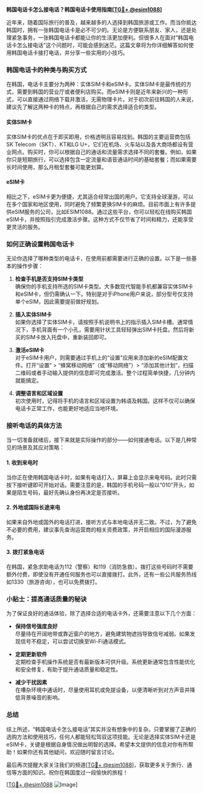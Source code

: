 **韩国电话卡怎么接电话？韩国电话卡使用指南[[TG💪+ @esim1088](https://t.me/s/esim1088)]**

近年来，随着国际旅行的普及，越来越多的人选择到韩国旅游或工作。而当你抵达韩国时，拥有一张韩国电话卡是必不可少的。无论是方便联系朋友、家人，还是处理紧急事务，一张韩国电话卡都能让你的生活更加便利。但很多人在面对“韩国电话卡怎么接电话”这个问题时，可能会感到迷茫。这篇文章将为你详细解答如何使用韩国电话卡接打电话，并分享一些实用的小技巧。

### 韩国电话卡的种类与购买方式

在韩国，电话卡主要分为两种：实体SIM卡和eSIM卡。实体SIM卡是最传统的方式，需要到韩国的营业厅或者便利店购买。而eSIM卡则是近年来新兴的一种形式，可以直接通过网络下载并激活，无需物理卡片。对于初次前往韩国的人来说，建议先了解这两种卡的特点，再根据自己的需求选择适合的类型。

#### 实体SIM卡
实体SIM卡的优点在于即买即用，价格透明且容易找到。韩国的主要运营商包括SK Telecom（SKT）、KT和LG U+，它们在机场、火车站以及各大商场都设有营业网点。购买时，你可以根据自己的通话和流量需求选择不同的套餐。例如，如果你只是短期旅行，可以选择包含一定流量和语音通话时间的基础套餐；而如果需要长时间使用，那么月租型套餐可能更划算。

#### eSIM卡
相比之下，eSIM卡更为便捷，尤其适合经常出国的用户。它支持全球漫游，可以在多个国家和地区使用，同时避免了频繁更换SIM卡的麻烦。目前市面上有许多提供eSIM服务的公司，比如ESIM1088。通过这些平台，你可以轻松在线购买韩国eSIM卡，并按照指引完成激活步骤。这种方式不仅节省了时间和精力，还能享受更灵活的服务。

### 如何正确设置韩国电话卡

无论你选择了哪种类型的电话卡，在使用前都需要进行正确的设置。以下是一些基本的操作步骤：

1. **检查手机是否支持SIM卡类型**  
   确保你的手机支持所选的SIM卡类型。大多数现代智能手机都兼容实体SIM卡和eSIM卡，但仍需确认一下。特别是对于iPhone用户来说，部分型号仅支持单个eSIM，因此需要提前做好规划。

2. **插入实体SIM卡**  
   如果你选择了实体SIM卡，请按照手机说明书上的指示插入SIM卡槽。通常情况下，手机背面有一个小孔，需要用针状工具轻轻弹出SIM卡托盘。然后将新买的SIM卡放入托盘中，重新装回即可。

3. **激活eSIM卡**  
   对于eSIM卡用户，则需要通过手机上的“设置”应用来添加新的eSIM配置文件。打开“设置” > “蜂窝移动网络”（或“移动网络”）> “添加其他计划”，扫描二维码或者手动输入提供的信息即可完成激活。整个过程简单快捷，几分钟内就能搞定。

4. **调整语言和区域设置**  
   初次使用时，记得将手机的语言和区域设置为韩语及韩国。这样不仅可以确保电话卡正常工作，也能更好地适应当地环境。

### 接听电话的具体方法

当一切准备就绪后，接下来就是实际操作的部分——如何接通电话。以下是几种常见的场景及其应对策略：

#### 1. 收到来电时
当你正在使用韩国电话卡时，如果有电话打入，屏幕上会显示来电号码。此时只需按下接听键即可开始对话。需要注意的是，韩国的手机号码一般以“010”开头，如果是陌生号码，最好先确认身份再决定是否接听。

#### 2. 外地或国际长途来电
如果来自外地或国外的电话打进，接听方式与本地电话并无二致。不过，为了避免不必要的费用，建议事先查询运营商的相关资费政策，并开启相应的国际漫游服务。

#### 3. 拨打紧急电话
在韩国，紧急求助电话为112（警察）和119（消防急救）。拨打这些号码时不需要额外付费，即使没有开通任何服务也可以直接拨打。此外，还有一些公共服务热线如1330（旅游咨询），也可以免费拨打。

### 小贴士：提高通话质量的秘诀

为了保证良好的通话体验，除了选择合适的电话卡外，还需要注意以下几个方面：

- **保持信号强度良好**  
  尽量待在开阔地带或靠近窗户的地方，避免建筑物遮挡导致信号减弱。如果发现信号不稳定，可以尝试切换至Wi-Fi通话模式。

- **定期更新软件**  
  定期检查手机操作系统是否有最新版本可供升级。系统更新通常包含性能优化和安全修复，有助于提升通话质量和稳定性。

- **减少干扰因素**  
  在嘈杂环境中通话时，尽量使用耳机或免提设备，以便清晰听到对方声音并降低背景噪音的影响。

### 总结

综上所述，“韩国电话卡怎么接电话”其实并没有想象中的复杂。只要掌握了正确的选购方法和使用技巧，任何人都能轻松驾驭这项技能。无论是选择实体SIM卡还是eSIM卡，关键是根据自身情况做出明智的选择。希望本文提供的信息对你有所帮助！如果你还有其他疑问，欢迎随时留言讨论。

最后再次提醒大家关注我们的频道[[TG💪+ @esim1088](https://t.me/s/esim1088)]，获取更多关于旅行、通信等方面的知识。祝你在韩国度过一段愉快的旅程！

[[TG💪+ @esim1088](https://t.me/s/esim1088) ![Image](https://i.postimg.cc/4NQfJmqS/Snipaste-2025-05-13-00-14-12.png)]